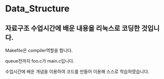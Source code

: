 # Data_Structure


## 자료구조 수업시간에 배운 내용을 리눅스로 코딩한 것입니다.


Makefile은 compiler역할을 합니다.


queue전까지 foo.c가 main.c입니다.


수업시간에 배운 개념을 이용하여 코드를 만들어 이용해 스스로 학습하였습니다. 
